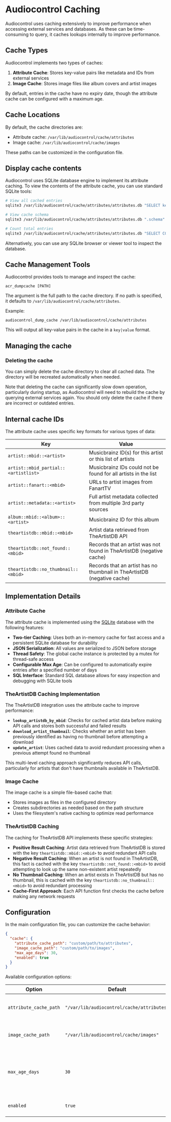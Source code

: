 # Audiocontrol Caching

Audiocontrol uses caching extensively to improve performance when accessing external services and databases. As these can be time-consuming to query, it caches lookups internally to improve performance.

## Cache Types

Audiocontrol implements two types of caches:

1. **Attribute Cache**: Stores key-value pairs like metadata and IDs from external services
2. **Image Cache**: Stores image files like album covers and artist images

By default, entries in the cache have no expiry date, though the attribute cache can be configured with a maximum age.

## Cache Locations

By default, the cache directories are:
- Attribute cache: `/var/lib/audiocontrol/cache/attributes`
- Image cache: `/var/lib/audiocontrol/cache/images`

These paths can be customized in the configuration file.

## Display cache contents

Audiocontrol uses SQLite database engine to implement its attribute caching. To view the contents of the attribute cache, you can use standard SQLite tools:

```bash
# View all cached entries
sqlite3 /var/lib/audiocontrol/cache/attributes/attributes.db "SELECT key, value FROM cache;"

# View cache schema
sqlite3 /var/lib/audiocontrol/cache/attributes/attributes.db ".schema"

# Count total entries
sqlite3 /var/lib/audiocontrol/cache/attributes/attributes.db "SELECT COUNT(*) FROM cache;"
```

Alternatively, you can use any SQLite browser or viewer tool to inspect the database.

## Cache Management Tools

Audiocontrol provides tools to manage and inspect the cache:

```
acr_dumpcache [PATH]
```

The argument is the full path to the cache directory. If no path is specified, it defaults to `/var/lib/audiocontrol/cache/attributes`.

Example:
```
audiocontrol_dump_cache /var/lib/audiocontrol/cache/attributes
```

This will output all key-value pairs in the cache in a `key|value` format.

## Managing the cache

### Deleting the cache

You can simply delete the cache directory to clear all cached data. The directory will be recreated automatically when needed. 

Note that deleting the cache can significantly slow down operation, particularly during startup, as Audiocontrol will need to rebuild the cache by querying external services again. You should only delete the cache if there are incorrect or outdated entries.

## Internal cache IDs

The attribute cache uses specific key formats for various types of data:

| Key | Value |
|-----|-------|
| `artist::mbid::<artist>` | Musicbrainz ID(s) for this artist or this list of artists |
| `artist::mbid_partial::<artistlist>` | Musicbrainz IDs could not be found for all artists in the list |
| `artist::fanart::<mbid>` | URLs to artist images from FanartTV |
| `artist::metadata::<artist>` | Full artist metadata collected from multiple 3rd party sources |
| `album::mbid::<album>::<artist>` | Musicbrainz ID for this album |
| `theartistdb::mbid::<mbid>` | Artist data retrieved from TheArtistDB API |
| `theartistdb::not_found::<mbid>` | Records that an artist was not found in TheArtistDB (negative cache) |
| `theartistdb::no_thumbnail::<mbid>` | Records that an artist has no thumbnail in TheArtistDB (negative cache) |

## Implementation Details

### Attribute Cache

The attribute cache is implemented using the [SQLite](https://www.sqlite.org/) database with the following features:

- **Two-tier Caching**: Uses both an in-memory cache for fast access and a persistent SQLite database for durability
- **JSON Serialization**: All values are serialized to JSON before storage
- **Thread Safety**: The global cache instance is protected by a mutex for thread-safe access
- **Configurable Max Age**: Can be configured to automatically expire entries after a specified number of days
- **SQL Interface**: Standard SQL database allows for easy inspection and debugging with SQLite tools

### TheArtistDB Caching Implementation

The TheArtistDB integration uses the attribute cache to improve performance:

- **`lookup_artistdb_by_mbid`**: Checks for cached artist data before making API calls and stores both successful and failed results
- **`download_artist_thumbnail`**: Checks whether an artist has been previously identified as having no thumbnail before attempting a download
- **`update_artist`**: Uses cached data to avoid redundant processing when a previous attempt found no thumbnail

This multi-level caching approach significantly reduces API calls, particularly for artists that don't have thumbnails available in TheArtistDB.

### Image Cache

The image cache is a simple file-based cache that:

- Stores images as files in the configured directory
- Creates subdirectories as needed based on the path structure
- Uses the filesystem's native caching to optimize read performance

### TheArtistDB Caching

The caching for TheArtistDB API implements these specific strategies:

- **Positive Result Caching**: Artist data retrieved from TheArtistDB is stored with the key `theartistdb::mbid::<mbid>` to avoid redundant API calls
- **Negative Result Caching**: When an artist is not found in TheArtistDB, this fact is cached with the key `theartistdb::not_found::<mbid>` to avoid attempting to look up the same non-existent artist repeatedly
- **No Thumbnail Caching**: When an artist exists in TheArtistDB but has no thumbnail, this is cached with the key `theartistdb::no_thumbnail::<mbid>` to avoid redundant processing
- **Cache-First Approach**: Each API function first checks the cache before making any network requests

## Configuration

In the main configuration file, you can customize the cache behavior:

```json
{
  "cache": {
    "attribute_cache_path": "custom/path/to/attributes",
    "image_cache_path": "custom/path/to/images",
    "max_age_days": 30,
    "enabled": true
  }
}
```

Available configuration options:

| Option | Default | Description |
|--------|---------|-------------|
| `attribute_cache_path` | `"/var/lib/audiocontrol/cache/attributes"` | Path to the attribute cache directory |
| `image_cache_path` | `"/var/lib/audiocontrol/cache/images"` | Path to the image cache directory |
| `max_age_days` | `30` | Maximum age of cached items in days (0 = no expiration) |
| `enabled` | `true` | Whether caching is enabled |


